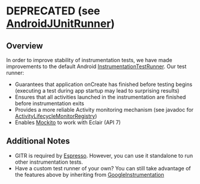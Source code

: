 # DEPRECATED (see [AndroidJUnitRunner](https://code.google.com/p/android-test-kit/wiki/AndroidJUnitRunnerUserGuide)) #

## Overview ##
In order to improve stability of instrumentation tests, we have made improvements to the default Android [InstrumentationTestRunner](http://developer.android.com/reference/android/test/InstrumentationTestRunner.html). Our test runner:
  * Guarantees that application onCreate has finished before testing begins (executing a test during app startup may lead to surprising results)
  * Ensures that all activities launched in the instrumentation are finished before instrumentation exits
  * Provides a more reliable Activity monitoring mechanism (see javadoc for [ActivityLifecycleMonitorRegistry](https://android-test-kit.googlecode.com/git/docs/javadocs/com/google/android/apps/common/testing/testrunner/ActivityLifecycleMonitorRegistry.html))
  * Enables [Mockito](https://code.google.com/p/mockito) to work with Eclair (API 7)

## Additional Notes ##
  * GITR is required by [Espresso](Espresso.md). However, you can use it standalone to run other instrumentation tests.
  * Have a custom test runner of your own? You can still take advantage of the features above by inheriting from [GoogleInstrumentation](https://code.google.com/p/android-test-kit/source/browse/testrunner/src/main/java/com/google/android/apps/common/testing/testrunner/GoogleInstrumentation.java)